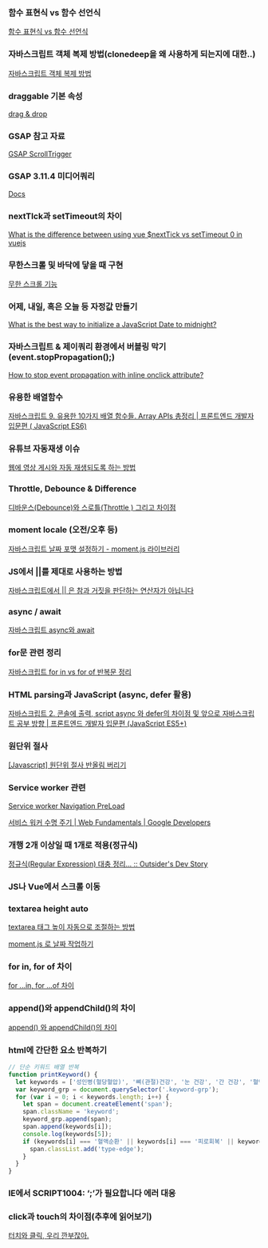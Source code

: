 ### 함수 표현식 vs 함수 선언식

[함수 표현식 vs 함수 선언식](https://joshua1988.github.io/web-development/javascript/function-expressions-vs-declarations/)

### 자바스크립트 객체 복제 방법(clonedeep을 왜 사용하게 되는지에 대한..)

[자바스크립트 객체 복제 방법](https://www.daleseo.com/js-objects-clone/)

### draggable 기본 속성

[drag & drop](https://velog.io/@kirin/drag-drop)

### GSAP 참고 자료

[GSAP ScrollTrigger](https://velog.io/@yesslkim94/GSAP-ScrollTrigger)

### GSAP 3.11.4 미디어쿼리

[Docs](https://greensock.com/docs/v3/GSAP/gsap.matchMedia())

### nextTIck과 setTimeout의 차이

[What is the difference between using vue $nextTick vs setTimeout 0 in vuejs](https://stackoverflow.com/questions/63669783/what-is-the-difference-between-using-vue-nexttick-vs-settimeout-0-in-vuejs)

### 무한스크롤 및 바닥에 닿을 때 구현

[무한 스크롤 기능](https://velog.io/@hwanieee/%EB%AC%B4%ED%95%9C-%EC%8A%A4%ED%81%AC%EB%A1%A4-%EA%B8%B0%EB%8A%A5)

### 어제, 내일, 혹은 오늘 등 자정값 만들기

[What is the best way to initialize a JavaScript Date to midnight?](https://stackoverflow.com/questions/3894048/what-is-the-best-way-to-initialize-a-javascript-date-to-midnight)

### 자바스크립트 & 제이쿼리 환경에서 버블링 막기(event.stopPropagation();)

[How to stop event propagation with inline onclick attribute?](https://stackoverflow.com/questions/387736/how-to-stop-event-propagation-with-inline-onclick-attribute)

### 유용한 배열함수

[자바스크립트 9. 유용한 10가지 배열 함수들. Array APIs 총정리 | 프론트엔드 개발자 입문편 ( JavaScript ES6)](https://www.youtube.com/watch?v=3CUjtKJ7PJg&feature=youtu.be)

### 유튜브 자동재생 이슈

[웹에 영상 게시와 자동 재생되도록 하는 방법](https://goldsystem.tistory.com/839)

### Throttle, Debounce & Difference

[디바운스(Debounce)와 스로틀(Throttle ) 그리고 차이점](https://webclub.tistory.com/607)

### moment locale (오전/오후 등)

[자바스크립트 날짜 포맷 설정하기 - moment.js 라이브러리](https://wooncloud.tistory.com/36)

### JS에서 ||를 제대로 사용하는 방법

[자바스크립트에서 || 은 참과 거짓을 판단하는 연산자가 아닙니다](https://mynameisdabin.tistory.com/10)

### async / await

[자바스크립트 async와 await](https://joshua1988.github.io/web-development/javascript/js-async-await/)

### **for문 관련 정리**

[자바스크립트 for in vs for of 반복문 정리](https://jsdev.kr/t/for-in-vs-for-of/2938)

### **HTML parsing과 JavaScript (async, defer 활용)**

[자바스크립트 2. 콘솔에 출력, script async 와 defer의 차이점 및 앞으로 자바스크립트 공부 방향 | 프론트엔드 개발자 입문편 (JavaScript ES5+)](https://youtu.be/tJieVCgGzhs)

### **원단위 절사**

[[Javascript] 원단위 절사 반올림 버리기](https://copyrightyoon.tistory.com/1467)

### Service worker 관련

[Service worker Navigation PreLoad](https://velog.io/@unu/%EC%84%9C%EB%B9%84%EC%8A%A4-%EC%9B%8C%EC%BB%A4%EC%97%90%EC%84%9C-%EB%B8%8C%EB%9D%BC%EC%9A%B0%EC%A0%80-%ED%9E%8C%ED%8A%B8-PreLoad-%EC%A7%80%EC%9B%90%EC%9D%84-%ED%99%9C%EC%84%B1%ED%99%94%ED%95%98%EC%97%AC-%ED%8E%98%EC%9D%B4%EC%A7%80-%EC%86%8D%EB%8F%84-%ED%96%A5%EC%83%81%EC%8B%9C%ED%82%A4%EB%8A%94-%EB%B2%95)

[서비스 워커 수명 주기 | Web Fundamentals | Google Developers](https://developers.google.com/web/fundamentals/primers/service-workers/lifecycle?hl=ko)

### 개행 2개 이상일 때 1개로 적용(정규식)

[정규식(Regular Expression) 대충 정리... :: Outsider's Dev Story](https://blog.outsider.ne.kr/141)

### **JS나 Vue에서 스크롤 이동**

[](https://velog.io/@byungjur_96/vue.js-%ED%8E%98%EC%9D%B4%EC%A7%80-%EC%9D%B4%EB%8F%99-%EC%8B%9C-Offset-%EC%9D%B4%EB%8F%99)

### textarea height auto

[textarea 태그 높이 자동으로 조절하는 방법](https://webisfree.com/2015-11-03/textarea-%ED%83%9C%EA%B7%B8-%EB%86%92%EC%9D%B4-%EC%9E%90%EB%8F%99%EC%9C%BC%EB%A1%9C-%EC%A1%B0%EC%A0%88%ED%95%98%EB%8A%94-%EB%B0%A9%EB%B2%95)

[moment.js 로 날짜 작업하기](https://velog.io/@ppohee/moment.js-%EB%A1%9C-%EB%82%A0%EC%A7%9C-%EC%9E%91%EC%97%85%ED%95%98%EA%B8%B0)

### for in, for of 차이

[for ...in, for ...of 차이](https://velog.io/@eomttt/for-...in-for-...of-%EC%B0%A8%EC%9D%B4)

### append()와 appendChild()의 차이

[append() 와 appendChild()의 차이](https://blogpack.tistory.com/682)

### html에 간단한 요소 반복하기

```jsx
// 단순 키워드 배열 반복
function printKeyword() {
  let keywords = ['성인병(혈당혈압)', '뼈(관절)건강', '눈 건강', '간 건강', '혈액순환', '다이어트', '비염/염증개선', '면역력', '우울증/불면증', '피로회복', '남성성기능개선', '항산화', '콜레스테롤 개선', '아토피', '잇몸치주', '변비', '피부개선', '생리불순', '탈모', '근육개선', '과민면역완화', '체지방감소', '장 건강', '위 건강', '신장/요로개선', '갱년기여성건강', '어린이 성장 및 면역력', '뇌기능(기억력 개선)', '기관지'];
  var keyword_grp = document.querySelector('.keyword-grp');
  for (var i = 0; i < keywords.length; i++) {
    let span = document.createElement('span');
    span.className = 'keyword';
    keyword_grp.append(span);
    span.append(keywords[i]);
    console.log(keywords[5]);
    if (keywords[i] === '혈액순환' || keywords[i] === '피로회복' || keywords[i] === '잇몸치주' || keywords[i] === '과민면역완화' || keywords[i] === '갱년기여성건강') {
      span.classList.add('type-edge');
    }
  }
}
```

### IE에서 SCRIPT1004: ‘;’가 필요합니다 에러 대응

[](https://haru.kafra.kr/116)

### click과 touch의 차이점(추후에 읽어보기)

[터치와 클릭, 우리 깐부잖아.](https://ui.toast.com/weekly-pick/ko_20220106)
